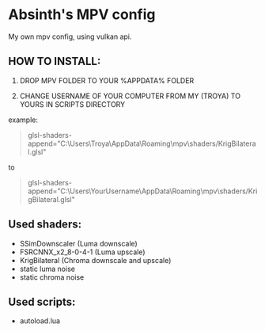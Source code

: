 # Absinth's MPV config
My own mpv config, using vulkan api.

## HOW TO INSTALL:

1) DROP MPV FOLDER TO YOUR %APPDATA% FOLDER

2) CHANGE USERNAME OF YOUR COMPUTER FROM MY (TROYA) TO YOURS IN SCRIPTS DIRECTORY

example:
 >glsl-shaders-append="C:\Users\Troya\AppData\Roaming\mpv\shaders/KrigBilateral.glsl"
 
to

 >glsl-shaders-append="C:\Users\YourUsername\AppData\Roaming\mpv\shaders/KrigBilateral.glsl"

## Used shaders:
- SSimDownscaler (Luma downscale)
- FSRCNNX_x2_8-0-4-1 (Luma upscale)
- KrigBilateral (Chroma downscale and upscale)
- static luma noise
- static chroma noise

## Used scripts:
- autoload.lua
